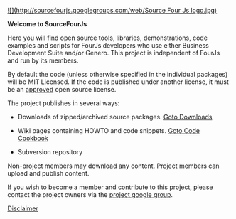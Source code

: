 [![](http://sourcefourjs.googlegroups.com/web/Source Four Js logo.jpg)](http://code.google.com/p/sourcefourjs)

**Welcome to SourceFourJs**

Here you will find open source tools, libraries, demonstrations,
code examples and scripts for FourJs developers who use either
Business Development Suite and/or Genero.
This project is independent of FourJs and run by its members.

By default the code (unless otherwise specified in
the individual packages) will be MIT Licensed. If the code is published
under another license, it must be an [approved](http://www.opensource.org/licenses/alphabetical) open source license.

The project publishes in several ways:

  * Downloads of zipped/archived source packages. [Goto Downloads](http://code.google.com/p/sourcefourjs/downloads/list)

  * Wiki pages containing HOWTO and code snippets. [Goto Code Cookbook](http://code.google.com/p/sourcefourjs/wiki/CodeCookbook)

  * Subversion repository

Non-project members may download any content.
Project members can upload and publish content.

If you wish to become a member and contribute
to this project, please contact the project owners via the [project google group](http://groups.google.com/group/sourcefourjs).

[Disclaimer](http://code.google.com/p/sourcefourjs/wiki/DisClaimer)